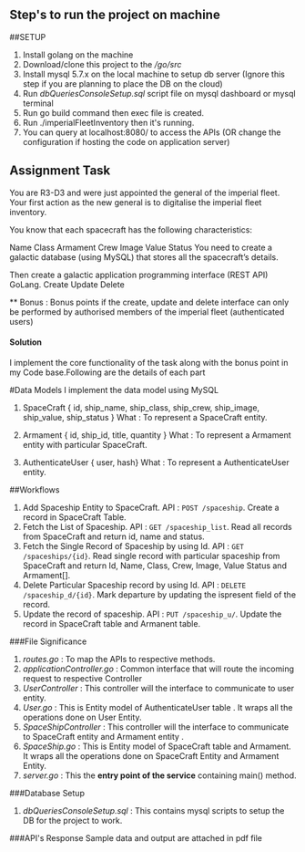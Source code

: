 ## Step's to run the project on machine 
##SETUP
1. Install golang on the machine
2. Download/clone this project to the _/go/src_ 
3. Install mysql 5.7.x on the local machine to setup db server (Ignore this step if you are planning to place the DB on the cloud)
4. Run _dbQueriesConsoleSetup.sql_ script file on mysql dashboard or mysql terminal
5. Run go build command then exec file is created.
6. Run ./imperialFleetInventory then it's running.
5. You can query at localhost:8080/ to access the APIs (OR change the configuration if hosting the code on application server)

## Assignment Task
You are R3-D3 and were just appointed the general of the imperial fleet. Your first action as the new general is to digitalise the imperial fleet inventory.

You know that each spacecraft has the following characteristics:

Name
Class
Armament
Crew
Image
Value
Status
You need to create a galactic database (using MySQL) that stores all the spacecraft’s details.

Then create a galactic application programming interface (REST API) GoLang.
Create 
Update 
Delete 

** Bonus : Bonus points if the create, update and delete interface can only be performed by authorised members of the imperial fleet (authenticated users)

#### Solution 

I implement the core functionality of the task along with the bonus point in my Code base.Following are the details of each part

#Data Models
I implement the data model using MySQL

1. SpaceCraft
    { id, ship_name, ship_class, ship_crew, ship_image, ship_value, ship_status }
What : To represent a SpaceCraft entity.

2.  Armament
    { id, ship_id, title, quantity }
What : To represent a Armament entity with particular SpaceCraft.

3.  AuthenticateUser
    { user, hash}
What : To represent a AuthenticateUser entity.

##Workflows
1. Add Spaceship Entity to SpaceCraft.
 API : `POST /spaceship`. Create a record in SpaceCraft Table.
2. Fetch the List of Spaceship.
 API : `GET /spaceship_list`. Read all records from SpaceCraft and return id, name and status.
3. Fetch the Single Record of Spaceship by using Id.
 API : `GET /spaceships/{id}`. Read single record with particular spaceship from SpaceCraft and return Id, Name, Class, Crew, Image, Value Status and Armament[].
4. Delete Particular Spaceship record by using Id.
  API : `DELETE /spaceship_d/{id}`. Mark departure by updating the ispresent field of the record.
5. Update the record of spaceship.
   API : `PUT /spaceship_u/`. Update the record in SpaceCraft table and Armanent table.

###File Significance
1. _routes.go_ : To map the APIs to respective methods.
2. _applicationController.go_ : Common interface that will route the incoming request to respective Controller
3. _UserController_ : This controller will the interface to communicate to user entity.
7. _User.go_ : This is Entity model of AuthenticateUser table . It wraps all the operations done on User Entity.
4. _SpaceShipController_ : This controller will the interface to communicate to SpaceCraft entity and Armament entity .
7. _SpaceShip.go_ : This is Entity model of SpaceCraft table and Armament. It wraps all the operations done on SpaceCraft Entity and Armament Entity.
8. _server.go_ : This the **entry point of the service** containing main() method.


###Database Setup
1. _dbQueriesConsoleSetup.sql_ : This contains mysql scripts to setup the DB for the project to work.

###API's Response 
Sample data and output are attached in pdf file







